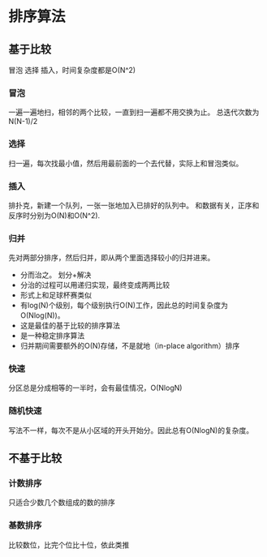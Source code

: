 # 排序算法
## 基于比较
冒泡 选择 插入，时间复杂度都是O(N^2)

### 冒泡
一遍一遍地扫，相邻的两个比较，一直到扫一遍都不用交换为止。
总迭代次数为N(N-1)/2

### 选择
扫一遍，每次找最小值，然后用最前面的一个去代替，实际上和冒泡类似。

### 插入
排扑克，新建一个队列，一张一张地加入已排好的队列中。
和数据有关，正序和反序时分别为O(N)和O(N^2).

### 归并
先对两部分排序，然后归并，即从两个里面选择较小的归并进来。
 
- 分而治之。 划分+解决
- 分治的过程可以用递归实现，最终变成两两比较
- 形式上和足球杯赛类似
- 有log(N)个级别，每个级别执行O(N)工作，因此总的时间复杂度为O(Nlog(N))。
- 这是最佳的基于比较的排序算法
- 是一种稳定排序算法
- 归并期间需要额外的O(N)存储，不是就地（in-place algorithm）排序

### 快速
分区总是分成相等的一半时，会有最佳情况，O(NlogN)

### 随机快速
写法不一样，每次不是从小区域的开头开始分。因此总有O(NlogN)的复杂度。

## 不基于比较

### 计数排序
只适合少数几个数组成的数的排序

### 基数排序
比较数位，比完个位比十位，依此类推

